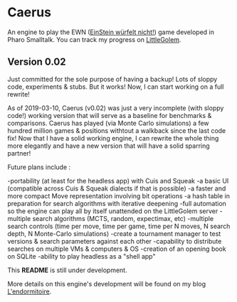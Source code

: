 # Caerus
 
An engine to play the EWN ([EinStein würfelt nicht!](https://en.wikipedia.org/wiki/EinStein_w%C3%BCrfelt_nicht!)) game developed in Pharo Smalltalk.  You can track my progress on [LittleGolem](https://www.littlegolem.net/jsp/info/player.jsp?plid=132193). 


## Version 0.02 

Just committed for the sole purpose of having a backup!  Lots of sloppy code, experiments & stubs.  But it works!  Now, I can start working on a full rewrite! 

As of 2019-03-10, Caerus (v0.02) was just a very incomplete (with sloppy code!) working version that will serve as a baseline for benchmarks & comparisons.  Caerus has played (via Monte Carlo simulations) a few hundred million games & positions withtout a walkback since the last code fix!  Now that I have a solid working engine, I can rewrite the whole thing more elegantly and have a new version that will have a solid sparring partner! 

Future plans include : 

-portability (at least for the headless app) with Cuis and Squeak 
-a basic UI (compatible across Cuis & Squeak dialects if that is possible) 
-a faster and more compact Move representation involving bit operations 
-a hash table in preparation for search algorithms with iterative deepening 
-full automation so the engine can play all by itself unattended on the LittleGolem server 
-multiple search algorithms (MCTS, random, expectimax, etc) 
-multiple search controls (time per move, time per game, time per N moves, N search depth, N Monte-Carlo simulations) 
-create a tournament manager to test versions & search parameters against each other 
-capability to distribute searches on multiple VMs & computers & OS 
-creation of an opening book on SQLite 
-ability to play headless as a "shell app" 

This **README** is still under development.   

More details on this engine's development will be found on my blog [L'endormitoire](http://www.endormitoire.wordpress.com).  